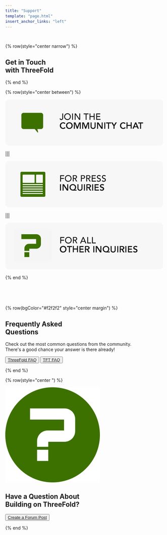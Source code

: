 ```yaml
---
title: "Support"
template: "page.html"
insert_anchor_links: "left"
---
```


<br>

<!-- section 1 (Farm) -->

{% row(style="center narrow") %}


## Get in Touch <br> **with ThreeFold**


{% end %}

{% row(style="center between") %}

[![Image](support_join.png)](https://t.me/threefold)


|||

[![Image](support_press.png)](https://mail.google.com/mail/u/0/?fs=1&tf=cm&source=mailto&to=press@threefold.io)


|||

[![Image](for_all.png)](https://mail.google.com/mail/u/0/?fs=1&tf=cm&source=mailto&to=info@threefold.io)


{% end %}


<br>

<br>

<br>


<!-- section 2 (QUESTIONS) -->

{% row(bgColor="#f2f2f2" style="center margin") %}

## Frequently Asked <br> **Questions**

Check out the most common questions from the community. <br> There's a good chance your answer is there already!

<button>[ThreeFold FAQ](/faq)</button>
<button>[TFT FAQ](/tftfaq)</button>


{% end %}



<!-- section 3 (world of farmers) -->

{% row(style="center ") %}

![Image](ask.png#mx-auto)
<br>

## Have a Question About <br> **Building on ThreeFold?**


<button>[Create a Forum Post](https://forum.threefold.io/)</button>


{% end %}